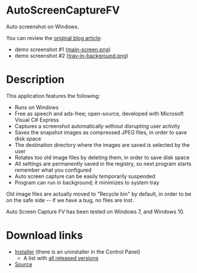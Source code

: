 # AutoScreenCaptureFV
Auto screenshot on Windows.

You can review the [original blog article](http://blog.famzah.net/2012/04/08/auto-screenshot-on-windows/):
- demo screenshot #1 ([main-screen.png](https://famzah.files.wordpress.com/2012/04/main-screen.png))
- demo screenshot #2 ([tray-in-background.png](https://famzah.files.wordpress.com/2012/04/tray-in-background.png))

# Description

This application features the following:
- Runs on Windows
- Free as speech and ads-free; open-source, developed with Microsoft Visual C# Express
- Captures a screenshot automatically without disrupting user activity
- Saves the snapshot images as compressed JPEG files, in order to save disk space
- The destination directory where the images are saved is selected by the user
- Rotates too old image files by deleting them, in order to save disk space
- All settings are permanently saved in the registry, so next program starts remember what you configured
- Auto screen capture can be easily temporarily suspended
- Program can run in background; it minimizes to system tray

Old image files are actually moved to "Recycle bin" by default, in order to be on the safe side -- if we have a bug, no files are lost.

Auto Screen Capture FV has been tested on Windows 7, and Windows 10.

# Download links

- [Installer](http://famzah.net/download/AutoScreenCaptureFV/AutoScreenCaptureFV-latest.rar) (there is an uninstaller in the Control Panel)
   - A list with [all released versions](http://famzah.net/download/AutoScreenCaptureFV/)
- [Source](https://github.com/famzah/AutoScreenCaptureFV)
